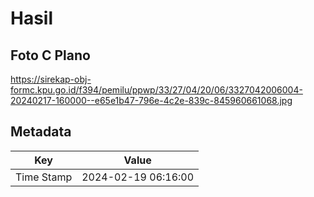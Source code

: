 # Hasil

## Foto C Plano

https://sirekap-obj-formc.kpu.go.id/f394/pemilu/ppwp/33/27/04/20/06/3327042006004-20240217-160000--e65e1b47-796e-4c2e-839c-845960661068.jpg


## Metadata

| Key        | Value               |
| ---------- | ------------------- |
| Time Stamp | 2024-02-19 06:16:00 |



